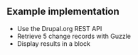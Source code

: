 ##  Example implementation

  <ul>
    <li>Use the Drupal.org REST API</li>
    <li>Retrieve 5 change records with Guzzle</li>
    <li>Display results in a block</li>
  </ul>
